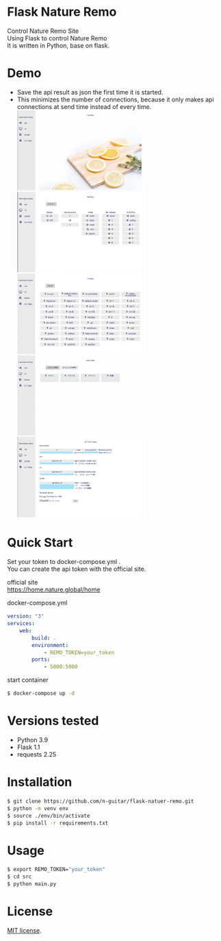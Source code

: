 # Flask Nature Remo

Control Nature Remo Site<br>
Using Flask to control Nature Remo<br>
It is written in Python, base on flask.

# Demo

-   Save the api result as json the first time it is started.
-   This minimizes the number of connections, because it only makes api connections at send time instead of every time.
    <img src="./demo_images/top.png" width="300px">
    <img src="./demo_images/air.png" width="300px">
    <img src="./demo_images/tv.png" width="300px">
    <img src="./demo_images/other.png" width="300px">
    <img src="./demo_images/setting.png" width="300px">

# Quick Start

Set your token to docker-compose.yml .<br>
You can create the api token with the official site.<br>

official site<br>
https://home.nature.global/home

docker-compose.yml

```yaml
version: "3"
services:
    web:
        build: .
        environment:
            - REMO_TOKEN=your_token
        ports:
            - 5000:5000
```

start container

```bash
$ docker-compose up -d
```

# Versions tested

-   Python 3.9
-   Flask 1.1
-   requests 2.25

# Installation

```bash
$ git clone https://github.com/n-guitar/flask-natuer-remo.git
$ python -m venv env
$ source ./env/bin/activate
$ pip install -r requirements.txt
```

# Usage

```bash
$ export REMO_TOKEN="your_token"
$ cd src
$ python main.py
```

# License

[MIT license](https://en.wikipedia.org/wiki/MIT_License).
